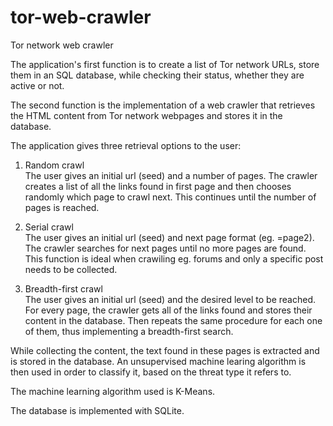# tor-web-crawler
Tor network web crawler

The application's first function is to create a list of Tor network URLs, store them in an SQL database, while
checking their status, whether they are active or not.

The second function is the implementation of a web crawler that retrieves the HTML content from Tor network webpages
and stores it in the database.

The application gives three retrieval options to the user:


1. Random crawl   
   The user gives an initial url (seed) and a number of pages.
   The crawler creates a list of all the links found in first page and then chooses
   randomly which page to crawl next. This continues until the number of pages
   is reached.
  

2. Serial crawl    
   The user gives an initial url (seed) and next page format (eg. =page2).
   The crawler searches for next pages until no more pages are found.
   This function is ideal when crawiling eg. forums and only a specific post needs
   to be collected.

  
3. Breadth-first crawl   
   The user gives an initial url (seed) and the desired level to be reached.
   For every page, the crawler gets all of the links found and stores their content in
   the database. Then repeats the same procedure for each one of them, thus implementing
   a breadth-first search.
   
While collecting the content, the text found in these pages is extracted and is stored in the database.
An unsupervised machine learing algorithm is then used in order to classify it, based on the threat type it refers to.

The machine learning algorithm used is K-Means.

The database is implemented with SQLite.
